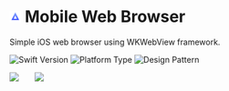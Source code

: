 # <img src="Gifs/AcmeIcon1024x1024.png" width="20"/> Mobile Web Browser

Simple iOS web browser using WKWebView framework.

![Swift Version](https://img.shields.io/badge/Swift-5.0-orange.svg?style=flat-square&logo=Swift&logoColor=white) ![Platform Type](https://img.shields.io/badge/Platform-iOS-blue.svg?style=flat-square&logo=Apple&logoColor=white) ![Design Pattern](https://img.shields.io/badge/Design%20Pattern-MVC-green)

<img src="Gifs/AcmeGIF1.gif" width="250"/>&emsp;&emsp;<img src="Gifs/AcmeGIF2.gif" width="250"/>
